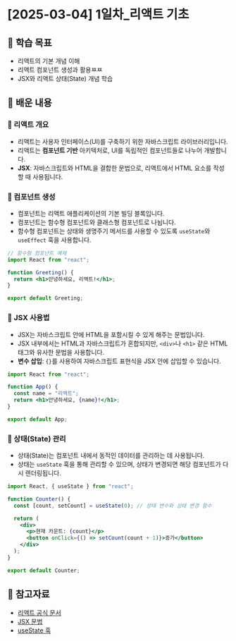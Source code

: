 # [2025-03-04] 1일차\_리액트 기초

## 🎯 학습 목표

- 리액트의 기본 개념 이해
- 리액트 컴포넌트 생성과 활용ㅉㅉ
- JSX와 리액트 상태(State) 개념 학습

## 📌 배운 내용

### 🔹 리액트 개요

- 리액트는 사용자 인터페이스(UI)를 구축하기 위한 자바스크립트 라이브러리입니다.
- 리액트는 **컴포넌트 기반** 아키텍처로, UI를 독립적인 컴포넌트들로 나누어 개발합니다.
- **JSX**: 자바스크립트와 HTML을 결합한 문법으로, 리액트에서 HTML 요소를 작성할 때 사용됩니다.

### 🔹 컴포넌트 생성

- 컴포넌트는 리액트 애플리케이션의 기본 빌딩 블록입니다.
- 컴포넌트는 함수형 컴포넌트와 클래스형 컴포넌트로 나뉩니다.
- 함수형 컴포넌트는 상태와 생명주기 메서드를 사용할 수 있도록 `useState`와 `useEffect` 훅을 사용합니다.

```jsx
// 함수형 컴포넌트 예제
import React from "react";

function Greeting() {
  return <h1>안녕하세요, 리액트!</h1>;
}

export default Greeting;
```

### 🔹 JSX 사용법

- JSX는 자바스크립트 안에 HTML을 포함시킬 수 있게 해주는 문법입니다.
- JSX 내부에서는 HTML과 자바스크립트가 혼합되지만, `<div>`나 `<h1>` 같은 HTML 태그와 유사한 문법을 사용합니다.
- **변수 삽입**: `{}`를 사용하여 자바스크립트 표현식을 JSX 안에 삽입할 수 있습니다.

```jsx
import React from "react";

function App() {
  const name = "리액트";
  return <h1>안녕하세요, {name}!</h1>;
}

export default App;
```

### 🔹 상태(State) 관리

- 상태(State)는 컴포넌트 내에서 동적인 데이터를 관리하는 데 사용됩니다.
- 상태는 `useState` 훅을 통해 관리할 수 있으며, 상태가 변경되면 해당 컴포넌트가 다시 렌더링됩니다.

```jsx
import React, { useState } from "react";

function Counter() {
  const [count, setCount] = useState(0); // 상태 변수와 상태 변경 함수

  return (
    <div>
      <p>현재 카운트: {count}</p>
      <button onClick={() => setCount(count + 1)}>증가</button>
    </div>
  );
}

export default Counter;
```

## 🔗 참고자료

- [리액트 공식 문서](https://reactjs.org/docs/getting-started.html)
- [JSX 문법](https://reactjs.org/docs/jsx-in-depth.html)
- [useState 훅](https://reactjs.org/docs/hooks-state.html)
